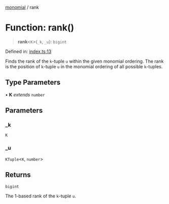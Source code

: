 [monomial](../wiki/globals) / rank

# Function: rank()

> **rank**\<`K`\>(`_k`, `_u`): `bigint`

Defined in: [index.ts:13](https://github.com/jmalena/monomial/blob/a935518243c5e475a43ea5d0dacf93cc84e0b476/src/index.ts#L13)

Finds the rank of the `k`-tuple `u` within the given monomial ordering.
The rank is the position of `k`-tuple `u` in the monomial ordering of all possible `k`-tuples.

## Type Parameters

• **K** *extends* `number`

## Parameters

### \_k

`K`

### \_u

`KTuple`\<`K`, `number`\>

## Returns

`bigint`

The 1-based rank of the `k`-tuple `u`.
